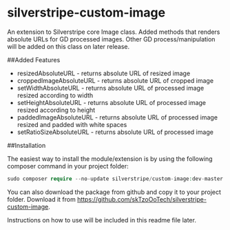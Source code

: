 silverstripe-custom-image
=========================

An extension to Silverstripe core Image class.  Added methods that renders absolute URLs for GD processed images. Other GD process/manipulation will be added on this class on later release.

##Added Features

* resizedAbsoluteURL - returns absolute URL of resized image
* croppedImageAbsoluteURL - returns absolute URL of cropped image
* setWidthAbsoluteURL - returns absolute URL of processed image resized according to width
* setHeightAbsoluteURL - returns absolute URL of processed image resized according to height
* paddedImageAbsoluteURL - returns absolute URL of processed image resized and padded with white spaces
* setRatioSizeAbsoluteURL - returns absolute URL of processed image 

##Installation

The easiest way to install the module/extension is by using the following composer command in your project folder:

```php
sudo composer require --no-update silverstripe/custom-image:dev-master
```

You can also download the package from github and copy it to your project folder. Download it from  https://github.com/skTzoOoTech/silverstripe-custom-image.

Instructions on how to use will be included in this readme file later.
